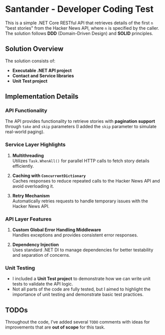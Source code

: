 # Santander - Developer Coding Test

This is a simple .NET Core RESTful API that retrieves details of the first `n` "best stories" from the Hacker News API, where `n` is specified by the caller. The solution follows **DDD** (Domain-Driven Design) and **SOLID** principles.

## Solution Overview

The solution consists of:
- **Executable .NET API project**
- **Contact and Service libraries**
- **Unit Test project**

## Implementation Details

### API Functionality
The API provides functionality to retrieve stories with **pagination support** through `take` and `skip` parameters (I added the `skip` parameter to simulate real-world paging).

### Service Layer Highlights
1. **Multithreading**  
   Utilizes `Task.WhenAll()` for parallel HTTP calls to fetch story details efficiently.

2. **Caching with `ConcurrentDictionary`**  
   Caches responses to reduce repeated calls to the Hacker News API and avoid overloading it.

3. **Retry Mechanism**  
   Automatically retries requests to handle temporary issues with the Hacker News API.

### API Layer Features
1. **Custom Global Error Handling Middleware**  
   Handles exceptions and provides consistent error responses.

2. **Dependency Injection**  
   Uses standard .NET DI to manage dependencies for better testability and separation of concerns.

### Unit Testing
- I included a **Unit Test project** to demonstrate how we can write unit tests to validate the API logic.
- Not all parts of the code are fully tested, but I aimed to highlight the importance of unit testing and demonstrate basic test practices.

## TODOs

Throughout the code, I’ve added several `TODO` comments with ideas for improvements that are **out of scope** for this task.